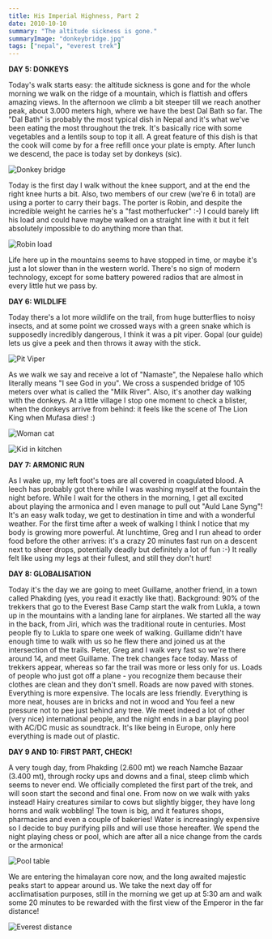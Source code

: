 ```yaml
---
title: His Imperial Highness, Part 2
date: 2010-10-10
summary: "The altitude sickness is gone."
summaryImage: "donkeybridge.jpg"
tags: ["nepal", "everest trek"]
---
```


**DAY 5: DONKEYS**

Today's walk starts easy: the altitude sickness is gone and for the whole morning we walk on the ridge of a mountain, which is flattish and offers amazing views. In the afternoon we climb a bit steeper till we reach another peak, about 3.000 meters high, where we have the best Dal Bath so far. The "Dal Bath" is probably the most typical dish in Nepal and it's what we've been eating the most throughout the trek. It's basically rice with some vegetables and a lentils soup to top it all. A great feature of this dish is that the cook will come by for a free refill once your plate is empty. After lunch we descend, the pace is today set by donkeys (sic). 

![Donkey bridge](donkeybridge.jpg)

Today is the first day I walk without the knee support, and at the end the right knee hurts a bit. Also, two members of our crew (we're 6 in total) are using a porter to carry their bags. The porter is Robin, and despite the incredible weight he carries he's a "fast motherfucker" :-) I could barely lift his load and could have maybe walked on a straight line with it but it felt absolutely impossible to do anything more than that.

![Robin load](robinload.jpg)

Life here up in the mountains seems to have stopped in time, or maybe it's just a lot slower than in the western world. There's no sign of modern technology, except for some battery powered radios that are almost in every little hut we pass by.

**DAY 6: WILDLIFE**

Today there's a lot more wildlife on the trail, from huge butterflies to noisy insects, and at some point we crossed ways with a green snake which is supposedly incredibly dangerous, I think it was a pit viper. Gopal (our guide) lets us give a peek and then throws it away with the stick.

![Pit Viper](pitviper.jpg)

As we walk we say and receive a lot of "Namaste", the Nepalese hallo which literally means "I see God in you". We cross a suspended bridge of 105 meters over what is called the "Milk River". Also, it's another day walking with the donkeys. At a little village I stop one moment to check a blister, when the donkeys arrive from behind: it feels like the scene of The Lion King when Mufasa dies! :)

![Woman cat](womancat.jpg)

![Kid in kitchen](bimbocucina.jpg)

**DAY 7: ARMONIC RUN**

As I wake up, my left foot's toes are all covered in coagulated blood. A leech has probably got there while I was washing myself at the fountain the night before. While I wait for the others in the morning, I get all excited about playing the armonica and I even manage to pull out "Auld Lane Syng"! It's an easy walk today, we get to destination in time and with a wonderful weather.
For the first time after a week of walking I think I notice that my body is growing more powerful. At lunchtime, Greg and I run ahead to order food before the other arrives: it's a crazy 20 minutes fast run on a descent next to sheer drops, potentially deadly but definitely a lot of fun :-) It really felt like using my legs at their fullest, and still they don't hurt!

**DAY 8: GLOBALISATION**

Today it's the day we are going to meet Guillame, another friend, in a town called Phakding (yes, you read it exactly like that). Background: 90% of the trekkers that go to the Everest Base Camp start the walk from Lukla, a town up in the mountains with a landing lane for airplanes. We started all the way in the back, from Jiri, which was the traditional route in centuries. Most people fly to Lukla to spare one week of walking. Guillame didn't have enough time to walk with us so he flew there and joined us at the intersection of the trails. Peter, Greg and I walk very fast so we're there around 14, and meet Guillame.
The trek changes face today. Mass of trekkers appear, whereas so far the trail was more or less only for us. Loads of people who just got off a plane - you recognize them because their clothes are clean and they don't smell. Roads are now paved with stones. Everything is more expensive. The locals are less friendly. Everything is more neat, houses are in bricks and not in wood and You feel a new pressure not to pee just behind any tree.
We meet indeed a lot of other (very nice) international people, and the night ends in a bar playing pool with AC/DC music as soundtrack. It's like being in Europe, only here everything is made out of plastic.

**DAY 9 AND 10: FIRST PART, CHECK!**

A very tough day, from Phakding (2.600 mt) we reach Namche Bazaar (3.400 mt), through rocky ups and downs and a final, steep climb which seems to never end. We officially completed the first part of the trek, and will soon start the second and final one.
From now on we walk with yaks instead! Hairy creatures similar to cows but slightly bigger, they have long horns and walk wobbling! The town is big, and it features shops, pharmacies and even a couple of bakeries! Water is increasingly expensive so I decide to buy purifying pills and will use those hereafter. We spend the night playing chess or pool, which are after all a nice change from the cards or the armonica! 

![Pool table](pooltable.jpg)

We are entering the himalayan core now, and the long awaited majestic peaks start to appear around us. We take the next day off for acclimatisation purposes, still in the morning we get up at 5:30 am and walk some 20 minutes to be rewarded with the first view of the Emperor in the far distance!

![Everest distance](everestdistance.jpg)

